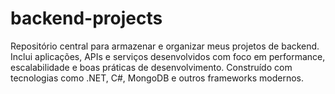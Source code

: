 # backend-projects
Repositório central para armazenar e organizar meus projetos de backend. Inclui aplicações, APIs e serviços desenvolvidos com foco em performance, escalabilidade e boas práticas de desenvolvimento. Construído com tecnologias como .NET, C#, MongoDB e outros frameworks modernos.
